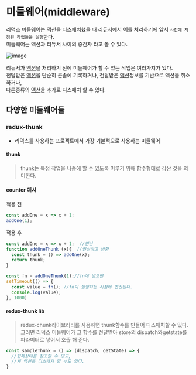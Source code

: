 # 미들웨어(middleware)
리덕스 미들웨어는 [액션](https://github.com/mini-aron/IL/blob/main/Redux/Redux.md#2action%EC%95%A1%EC%85%98)을 [디스패치](https://github.com/mini-aron/IL/blob/main/Redux/Redux.md#dispatch%EB%94%94%EC%8A%A4%ED%8C%A8%EC%B9%98)했을 때 [리듀서](https://github.com/mini-aron/IL/blob/main/Redux/Redux.md#reducer%EB%A6%AC%EB%93%80%EC%84%9C)에서 이를 처리하기에 앞서 `사전에 지정된 작업들을 실행`한다.  
미들웨어는 액션과 리듀서 사이의 중간자 라고 볼 수 있다.

![image](https://github.com/mini-aron/IL/assets/105274015/098b2592-8e9c-4cda-9fd8-aa8ead6d53e7)

리듀서가 [액션](https://github.com/mini-aron/IL/blob/main/Redux/Redux.md#2action%EC%95%A1%EC%85%98)을 처리하기 전에 미들웨어가 할 수 있는 작업은 여러가지가 있다.  
전달맏은 [액션](https://github.com/mini-aron/IL/blob/main/Redux/Redux.md#2action%EC%95%A1%EC%85%98)을 단순히 콘솔에 기록하거나, 전달받은 [액션](https://github.com/mini-aron/IL/blob/main/Redux/Redux.md#2action%EC%95%A1%EC%85%98)정보를 기반으로 액션을 취소하거나,  
다른종류의 [액션](https://github.com/mini-aron/IL/blob/main/Redux/Redux.md#2action%EC%95%A1%EC%85%98)을 추가로 디스패치 할 수 있다.

## 다양한 미들웨어들
### redux-thunk
+ 리덕스를 사용하는 프로젝트에서 가장 기본적으로 사용하는 미들웨어
#### thunk
> thunk는 특정 작업을 나중에 할 수 있도록 미루기 위해 함수형태로 감싼 것을 의미한다.

#### counter 예시
적용 전
```js
const addOne = x => x + 1;
addOne(1);
```
적용 후
```js
const addOne = x => x + 1;  //연산
function addOneThunk (x){  //연산하고 반환
  const thunk = () => addOne(x);
  return thunk;
}

const fn = addOneThunk(1);//fn에 넣으면
setTimeout(() => {
  const value = fn(); //fn이 실행되는 시점에 연산된다.
  console.log(value);
}, 1000)
```
#### redux-thunk lib
> redux-chunk라이브러리를 사용하면 thunk함수를 만들어 디스패치할 수 있다.
> 그러면 리덕스 미들웨어가 그 함수를 전달받아 store의 dispatch와getstate를 파라미터로 넣어서 호출 해 준다.
```js
const sampleThunk = () => (dispatch, getState) => {
  //현제상태를 참조할 수 있고,
  //새 액션을 디스패치 할 수도 있다.
}
```
